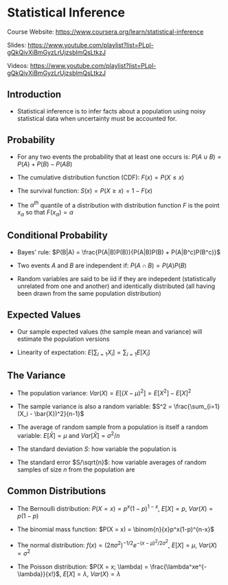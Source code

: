 # Statistical Inference

Course Website: https://www.coursera.org/learn/statistical-inference

Slides: https://www.youtube.com/playlist?list=PLpl-gQkQivXiBmGyzLrUjzsblmQsLtkzJ

Videos: https://www.youtube.com/playlist?list=PLpl-gQkQivXiBmGyzLrUjzsblmQsLtkzJ

## Introduction

* Statistical inference is to infer facts about a population using noisy statistical data when uncertainty must be accounted for. 

## Probability

* For any two events the probability that at least one occurs is: $P(A \cup B) = P(A) + P(B) - P(AB)$

* The cumulative distribution function (CDF): $F(x) = P(X \leq x)$

* The survival function: $S(x) = P(X \geq x) = 1 - F(x)$

* The $\alpha^{th}$ quantile of a distribution with distribution function $F$ is the point $x_{\alpha}$ so that $F(x_{\alpha}) = \alpha$

## Conditional Probability

* Bayes' rule: $P(B|A) = \frac{P(A|B)P(B)}{P(A|B)P(B) + P(A|B^c)P(B^c)}$

* Two events $A$ and $B$ are independent if: $P(A \cap B) = P(A)P(B)$

* Random variables are said to be iid if they are indepedent (statistically unrelated from one and another) and identically distributed (all having been drawn from the same population distribution)

## Expected Values

* Our sample expected values (the sample mean and variance) will estimate the population versions

* Linearity of expectation: $E[\sum_{i=1}X_i] = \sum_{i=1}E[X_i]$

## The Variance

* The population variance: $Var(X) = E[(X - \mu)^2] = E[X^2] - E[X]^2$

* The sample variance is also a random variable: $S^2 = \frac{\sum_{i=1}(X_i - \bar{X})^2}{n-1}$

* The average of random sample from a population is itself a random variable: $E[\bar{X}] = \mu$ and $Var[\bar{X}] = \sigma^2 / n$

* The standard deviation $S$: how variable the population is

* The standard error $S/\sqrt{n}$: how variable averages of random samples of size $n$ from the population are

## Common Distributions

* The Bernoulli distribution: $P(X = x) = p^x(1-p)^{1-x}$, $E[X] = p$, $Var(X) = p(1-p)$

* The binomial mass function: $P(X = x) = \binom{n}{x}p^x(1-p)^{n-x}$

* The normal distribution: $f(x) = (2\pi\sigma^2)^{-1/2}e^{-(x-\mu)^2/2\sigma^2}$, $E[X] = \mu$, $Var(X) = \sigma^2$

* The Poisson distribution:  $P(X = x; \lambda) = \frac{\lambda^xe^{-\lambda}}{x!}$, $E[X] = \lambda$, $Var(X) = \lambda$
